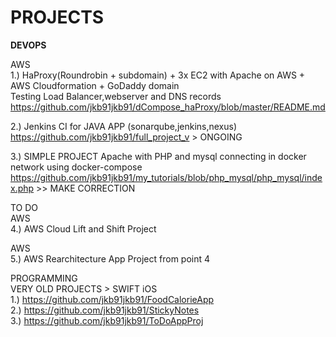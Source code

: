 # PROJECTS

<b>DEVOPS</b>

AWS  
1.) HaProxy(Roundrobin + subdomain) + 3x EC2 with Apache on AWS + AWS Cloudformation + GoDaddy domain  
Testing Load Balancer,webserver and DNS records  
https://github.com/jkb91jkb91/dCompose_haProxy/blob/master/README.md  

2.) Jenkins CI for JAVA APP (sonarqube,jenkins,nexus)  
https://github.com/jkb91jkb91/full_project_v > ONGOING  

3.) SIMPLE PROJECT Apache with PHP and mysql connecting in docker network using docker-compose  
https://github.com/jkb91jkb91/my_tutorials/blob/php_mysql/php_mysql/index.php  >> MAKE CORRECTION  


TO DO  
AWS  
4.) AWS Cloud Lift and Shift Project    
  
AWS  
5.) AWS Rearchitecture App Project from point 4 


PROGRAMMING  
VERY OLD PROJECTS > SWIFT iOS  
1.) https://github.com/jkb91jkb91/FoodCalorieApp  
2.) https://github.com/jkb91jkb91/StickyNotes  
3.) https://github.com/jkb91jkb91/ToDoAppProj  
